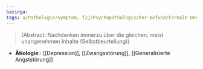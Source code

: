```yaml
---
bazinga: 
tags: a/Pathologie/Symptom, f/💭/Psychopathologischer-Befund/Formale-Denkstörung, m/m31
---
```

> (Abstract::Nachdenken immerzu über die gleichen, meist unangenehmen Inhalte (Selbstbeurteilung))
- **Ätiologie**:: [[Depression]], [[Zwangsstörung]], [[Generalisierte Angststörung]]